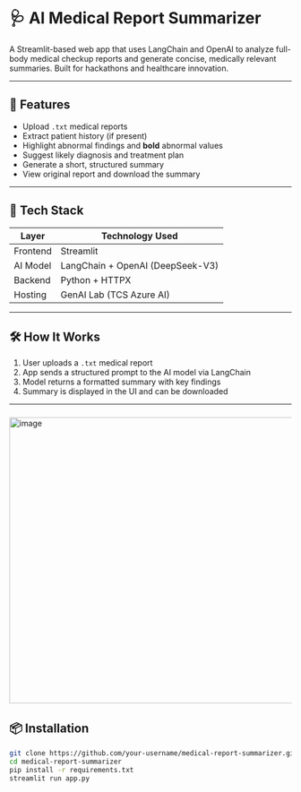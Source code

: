 # 🩺 AI Medical Report Summarizer

A Streamlit-based web app that uses LangChain and OpenAI to analyze full-body medical checkup reports and generate concise, medically relevant summaries. Built for hackathons and healthcare innovation.

---

## 🚀 Features

- Upload `.txt` medical reports  
- Extract patient history (if present)  
- Highlight abnormal findings and **bold** abnormal values  
- Suggest likely diagnosis and treatment plan  
- Generate a short, structured summary  
- View original report and download the summary

---

## 🧠 Tech Stack

| Layer       | Technology Used                          |
|-------------|-------------------------------------------|
| Frontend    | Streamlit                                |
| AI Model    | LangChain + OpenAI (DeepSeek-V3)         |
| Backend     | Python + HTTPX                           |
| Hosting     | GenAI Lab (TCS Azure AI)                 |

---

## 🛠️ How It Works

1. User uploads a `.txt` medical report  
2. App sends a structured prompt to the AI model via LangChain  
3. Model returns a formatted summary with key findings  
4. Summary is displayed in the UI and can be downloaded

---
###
<img width="869" height="511" alt="image" src="https://github.com/user-attachments/assets/8a295a9d-d7e0-4a15-b3ce-835efc06764c" />


## 📦 Installation

```bash
git clone https://github.com/your-username/medical-report-summarizer.git
cd medical-report-summarizer
pip install -r requirements.txt
streamlit run app.py




